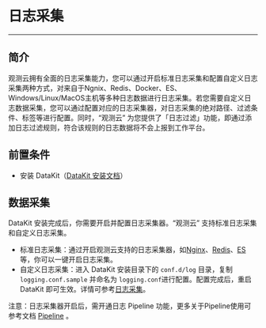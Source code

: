 # 日志采集
---

## 简介
观测云拥有全面的日志采集能力，您可以通过开启标准日志采集和配置自定义日志采集两种方式，对来自于Ngnix、Redis、Docker、ES、Windows/Linux/MacOS主机等多种日志数据进行日志采集。若您需要自定义日志数据采集，您可以通过配置对应的日志采集器，对日志采集的绝对路径、过滤条件、标签等进行配置。同时，“观测云” 为您提供了「日志过滤」功能，即通过添加日志过滤规则，符合该规则的日志数据将不会上报到工作平台。

## 前置条件

- 安装 DataKit（[DataKit 安装文档](../datakit/datakit-install.md)）

## 数据采集

DataKit 安装完成后，你需要开启并配置日志采集器。“观测云” 支持标准日志采集和自定义日志采集。

- 标准日志采集：通过开启观测云支持的日志采集器，如[Nginx](../integrations/nginx.md)、[Redis](../integrations/redis.md)、[ES](../integrations/elasticsearch.md)等，你可以一键开启日志采集。
- 自定义日志采集：进入 DataKit 安装目录下的 `conf.d/log` 目录，复制 `logging.conf.sample` 并命名为 `logging.conf`进行配置。配置完成后，重启 DataKit 即可生效。详情可参考[日志采集](../integrations/logging.md)。

注意：日志采集器开启后，需开通日志 Pipeline 功能，更多关于Pipeline使用可参考文档 [Pipeline](pipelines/index.md) 。
